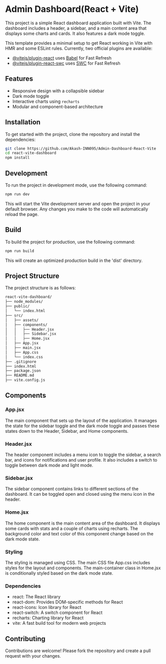 # Admin Dashboard(React + Vite)

This project is a simple React dashboard application built with Vite. The dashboard includes a header, a sidebar, and a main content area that displays some charts and cards. It also features a dark mode toggle.

This template provides a minimal setup to get React working in Vite with HMR and some ESLint rules.
Currently, two official plugins are available:

- [@vitejs/plugin-react](https://github.com/vitejs/vite-plugin-react/blob/main/packages/plugin-react/README.md) uses [Babel](https://babeljs.io/) for Fast Refresh
- [@vitejs/plugin-react-swc](https://github.com/vitejs/vite-plugin-react-swc) uses [SWC](https://swc.rs/) for Fast Refresh

## Features

- Responsive design with a collapsible sidebar
- Dark mode toggle
- Interactive charts using `recharts`
- Modular and component-based architecture

## Installation

To get started with the project, clone the repository and install the dependencies:

```bash
git clone https://github.com/Akash-INN095/Admin-Dashboard-React-Vite
cd react-vite-dashboard
npm install
```

## Development
To run the project in development mode, use the following command:
```bash
npm run dev
```
This will start the Vite development server and open the project in your default browser. Any changes you make to the code will automatically reload the page.

## Build
To build the project for production, use the following command:
```bash
npm run build
```
This will create an optimized production build in the 'dist' directory.

## Project Structure
The project structure is as follows:
```bash
react-vite-dashboard/
├── node_modules/
├── public/
│   └── index.html
├── src/
│   ├── assets/
│   ├── components/
│   │   ├── Header.jsx
│   │   ├── Sidebar.jsx
│   │   ├── Home.jsx
│   ├── App.jsx
│   ├── main.jsx
│   ├── App.css
│   └── index.css
├── .gitignore
├── index.html
├── package.json
├── README.md
├── vite.config.js

```
## Components
### App.jsx
The main component that sets up the layout of the application. It manages the state for the sidebar toggle and the dark mode toggle and passes these states down to the Header, Sidebar, and Home components.

### Header.jsx
The header component includes a menu icon to toggle the sidebar, a search bar, and icons for notifications and user profile. It also includes a switch to toggle between dark mode and light mode.

### Sidebar.jsx
The sidebar component contains links to different sections of the dashboard. It can be toggled open and closed using the menu icon in the header.

### Home.jsx
The home component is the main content area of the dashboard. It displays some cards with stats and a couple of charts using recharts. The background color and text color of this component change based on the dark mode state.

### Styling
The styling is managed using CSS. The main CSS file App.css includes styles for the layout and components. The main-container class in Home.jsx is conditionally styled based on the dark mode state.

### Dependencies
- react: The React library
- react-dom: Provides DOM-specific methods for React
- react-icons: Icon library for React
- react-switch: A switch component for React
- recharts: Charting library for React
- vite: A fast build tool for modern web projects

## Contributing
Contributions are welcome! Please fork the repository and create a pull request with your changes.
